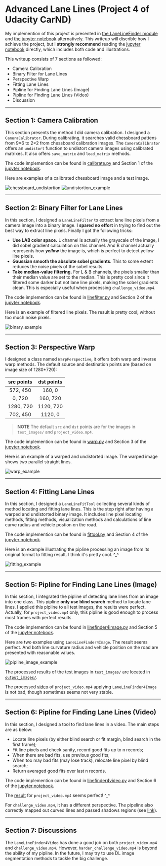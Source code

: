 # Advanced Lane Lines (Project 4 of Udacity CarND)

My implemention of this project is presented in [the LaneLineFinder module](LaneLineFinder) and [the jupyter notebook](Advanced-Lane-Lines-P4.ipynb) alternatively. This writeup will discrible how I achieve the project, but I **strongly recommend** reading the [jupyter notebook](Advanced-Lane-Lines-P4.ipynb) directly, which includes both code and illustrations.

This writeup consists of 7 sections as followed:
- Camera Calibration
- Binary Filter for Lane Lines
- Perspective Warp
- Fitting Lane Lines
- Pipline for Finding Lane Lines (Image)
- Pipline for Finding Lane Lines (Video)
- Discussion

---

## Section 1: Camera Calibration

This section presents the method I did camera calibration. I designed a `CameraCalibrator`. During calibrating, it searches valid chessboard pattens from 9×6 to 2×2 from chessboard calibration images. The `CameraCalibrator` offers an `undistort` function to undistort camera images using calibrated matrixes. It also offers `save_matrix` and `load_matrix` methods.

The code implemention can be found in [calibrate.py](LaneLineFinder/calibrate.py) and Section 1 of the [jupyter notebook](Advanced-Lane-Lines-P4.ipynb).

Here are examples of a calibrated chessboard image and a test image.

![chessboard_undistortion](chessboard_undistortion.jpg)
![undistortion_example](undistortion_example.jpg)

---

## Section 2: Binary Filter for Lane Lines

In this section, I designed a `LaneLineFilter` to extract lane line pixels from a camera image into a binary image. I **spared no effort** in trying to find out the best way to extract line pixels. Finally I got the following tricks:
- **Use LAB color space.** L channel is actually the grayscale of the image, I did sobel gradient calculation on this channel. And B channel actually represents how ***yellow*** the image is, which is perfect to detect yellow line pixels.
- **Gaussian smooth the absolute sobel gradients.** This to some extent reduces the noise pixels of the sobel results.
- **Take median-value filtering.** For L & B channels, the pixels smaller than their median value are set to the median. This is pretty cool since it filtered some darker but not lane line pixels, making the sobel gradients clean. This is especially useful when processing `challenge_video.mp4`.

The code implemention can be found in [linefilter.py](LaneLineFinder/linefilter.py) and Section 2 of the [jupyter notebook](Advanced-Lane-Lines-P4.ipynb).

Here is an example of filtered line pixels. The result is pretty cool, without too much noise pixels.

![binary_example](binary_example.jpg)

---

## Section 3: Perspective Warp

I designed a class named `WarpPerspective`, it offers both warp and inverse warp methods. The default source and destination points are (based on image size of 1280\*720):

| src points | dst points |
|:----------:|:----------:|
|  572, 450  |  160,   0  |
|    0, 720  |  160, 720  |
| 1280, 720  | 1120, 720  |
|  702, 450  | 1120,   0  |

>**NOTE** The default `src` and `dst` points are for the images in `test_images/` and `project_video.mp4`.

The code implemention can be found in [warp.py](LaneLineFinder/warp.py) and Section 3 of the [jupyter notebook](Advanced-Lane-Lines-P4.ipynb).

Here is an example of a warped and undistorted image. The warped image shows two parallel straight lines.

![warp_example](warp_example.jpg)

---

## Section 4: Fitting Lane Lines

In this section, I designed a `LaneLineFitTool` collecting several kinds of method locating and fitting lane lines. This is the step right after having a warped and undistorted binary image. It includes line pixel locating methods, fitting methods, visualization methods and calculations of line curve radius and vehicle postion on the road.

The code implemention can be found in [fittool.py](LaneLineFinder/fittool.py) and Section 4 of the [jupyter notebook](Advanced-Lane-Lines-P4.ipynb).

Here is an example illustrating the pipline processing an image from its original format to fitting result. I think it's pretty cool. ^_^

![fitting_example](fitting_example.jpg)

---

## Section 5: Pipline for Finding Lane Lines (Image)

In this section, I integrated the pipline of detecting lane lines from an image into one class. This pipline **only use blind search** method to locate lane lines. I applied this pipline to all test images, the results were perfect. Actually, for `project_video.mp4` only, this pipline is good enough to process most frames with perfect results.

The code implemention can be found in [linefinder4image.py](LaneLineFinder/linefinder4image.py) and Section 5 of the [jupyter notebook](Advanced-Lane-Lines-P4.ipynb).

Here are two examples using `LaneLineFinder4Image`. The result seems perfect. And both line curvature radius and vehicle position on the road are presented with reasonable values.

![pipline_image_example](pipline_image_example.jpg)

The processed results of the test images in `test_images/` are located in [`output_images/`](output_images).

The processed [video](project_video_out_0.mp4) of `project_video.mp4` applying `LaneLineFinder4Image` is not bad, though sometimes seems not very stable.

---

## Section 6: Pipline for Finding Lane Lines (Video)

In this section, I designed a tool to find lane lines in a video. The main steps are as below:
- Locate line pixels (by either blind search or fit margin, blind search in the first frame);
- Fit line pixels and check sanity, record good fits up to n records;
- When there are bad fits, use previous good fits;
- When too may bad fits (may lose track), relocate line pixel by blind search;
- Return averaged good fits over last n records.

The code implemention can be found in [linefinder4video.py](LaneLineFinder/linefinder4video.py) and Section 6 of the [jupyter notebook](Advanced-Lane-Lines-P4.ipynb).

The [result](project_video_out.mp4) for `project_video.mp4` seems perfect! ^_^

For `challenge_video.mp4`, it has a different perspective. The pipeline also correctly mapped out curved lines and passed shadows regions (see [link](challenge_video_out.mp4)).

---

## Section 7: Discussions

The `LaneLineFinder4Video` has done a good job on both `project_video.mp4` and `challenge_video.mp4`. However, `harder_challenge_video.mp4` is beyond the ability of my pipline. In the future, I may try to use DL image segmentation methods to tackle the big challenge.
